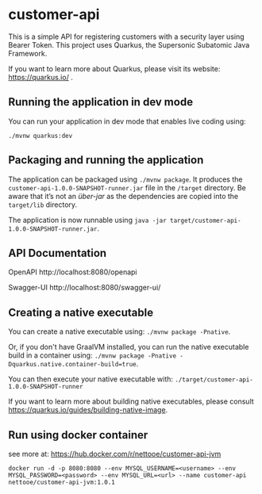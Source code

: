 # customer-api

This is a simple API for registering customers with a security layer using Bearer Token. This project uses Quarkus, the Supersonic Subatomic Java Framework.

If you want to learn more about Quarkus, please visit its website: https://quarkus.io/ .

## Running the application in dev mode

You can run your application in dev mode that enables live coding using:
```
./mvnw quarkus:dev
```

## Packaging and running the application

The application can be packaged using `./mvnw package`.
It produces the `customer-api-1.0.0-SNAPSHOT-runner.jar` file in the `/target` directory.
Be aware that it’s not an _über-jar_ as the dependencies are copied into the `target/lib` directory.

The application is now runnable using `java -jar target/customer-api-1.0.0-SNAPSHOT-runner.jar`.

## API Documentation

OpenAPI
http://localhost:8080/openapi

Swagger-UI
http://localhost:8080/swagger-ui/


## Creating a native executable

You can create a native executable using: `./mvnw package -Pnative`.

Or, if you don't have GraalVM installed, you can run the native executable build in a container using: `./mvnw package -Pnative -Dquarkus.native.container-build=true`.

You can then execute your native executable with: `./target/customer-api-1.0.0-SNAPSHOT-runner`

If you want to learn more about building native executables, please consult https://quarkus.io/guides/building-native-image.

## Run using docker container

see more at: https://hub.docker.com/r/nettooe/customer-api-jvm

```
docker run -d -p 8080:8080 --env MYSQL_USERNAME=<username> --env MYSQL_PASSWORD=<password> --env MYSQL_URL=<url> --name customer-api nettooe/customer-api-jvm:1.0.1
```
